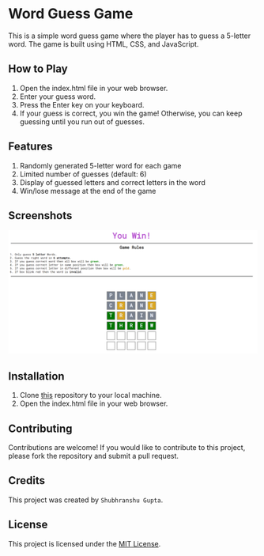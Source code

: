 # Word Guess Game

This is a simple word guess game where the player has to guess a 5-letter word. The game is built using HTML, CSS, and JavaScript.

## How to Play

1. Open the index.html file in your web browser.
2. Enter your guess word.
3. Press the Enter key on your keyboard.
4. If your guess is correct, you win the game! Otherwise, you can keep guessing until you run out of guesses.

## Features

1. Randomly generated 5-letter word for each game
2. Limited number of guesses (default: 6)
3. Display of guessed letters and correct letters in the word
5. Win/lose message at the end of the game


## Screenshots

![Screenshot of the game](./images/img1.png)

## Installation

1. Clone [this]() repository to your local machine.
2. Open the index.html file in your web browser.

## Contributing

Contributions are welcome! If you would like to contribute to this project, please fork the repository and submit a pull request.

## Credits

This project was created by `Shubhranshu Gupta`.

## License

This project is licensed under the [MIT License]().